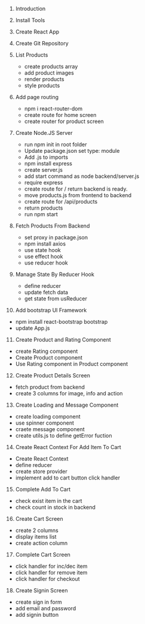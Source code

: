 1. Introduction

2. Install Tools

3. Create React App

4. Create Git Repository

5. List Products
   - create products array
   - add product images
   - render products
   - style products

6. Add page routing
   - npm i react-router-dom
   - create route for home screen
   - create router for product screen
   
7. Create Node.JS Server
   - run npm init in root folder
   - Update package.json set type: module
   - Add .js to imports
   - npm install express
   - create server.js
   - add start command as node backend/server.js
   - require express
   - create route for / return backend is ready.
   - move products.js from frontend to backend
   - create route for /api/products
   - return products
   - run npm start

8. Fetch Products From Backend
   - set proxy in package.json
   - npm install axios
   - use state hook
   - use effect hook
   - use reducer hook

9. Manage State By Reducer Hook
   - define reducer
   - update fetch data
   - get state from usReducer

10. Add bootstrap UI Framework
   - npm install react-bootstrap bootstrap
   - update App.js   

11. Create Product and Rating Component
   - create Rating component
   - Create Product component
   - Use Rating component in Product component

12. Create Product Details Screen
   - fetch product from backend
   - create 3 columns for image, info and action
   
13. Create Loading and Message Component
   - create loading component
   - use spinner component
   - craete message component
   - create utils.js to define getError fuction

14. Create React Context For Add Item To Cart
   - Create React Context
   - define reducer
   - create store provider
   - implement add to cart button click handler

15. Complete Add To Cart
   - check exist item in the cart
   - check count in stock in backend

16. Create Cart Screen
   - create 2 columns
   - display items list
   - create action column

17. Complete Cart Screen
   - click handler for inc/dec item
   - click handler for remove item
   - click handler for checkout

18. Create Signin Screen
   - create sign in form
   - add email and password
   - add signin button